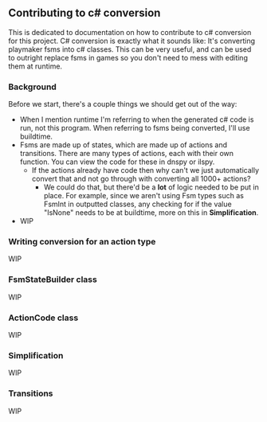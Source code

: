 ## Contributing to c# conversion

This is dedicated to documentation on how to contribute to c# conversion for this project.
C# conversion is exactly what it sounds like: It's converting playmaker fsms into c# classes.
This can be very useful, and can be used to outright replace fsms in games so you don't need to mess with editing them at runtime.

### Background

Before we start, there's a couple things we should get out of the way:
  - When I mention runtime I'm referring to when the generated c# code is run, not this program. When referring to fsms being converted, I'll use buildtime.
  - Fsms are made up of states, which are made up of actions and transitions. There are many types of actions, each with their own function. You can view the code for these in dnspy or ilspy.
    - If the actions already have code then why can't we just automatically convert that and not go through with converting all 1000+ actions?
      - We could do that, but there'd be a **lot** of logic needed to be put in place. For example, since we aren't using Fsm types such as FsmInt in outputted classes, any checking for if the value "IsNone" needs to be at buildtime, more on this in **Simplification**.
  - WIP

### Writing conversion for an action type

WIP

### FsmStateBuilder class

WIP

### ActionCode class

WIP

### Simplification

WIP

### Transitions

WIP

